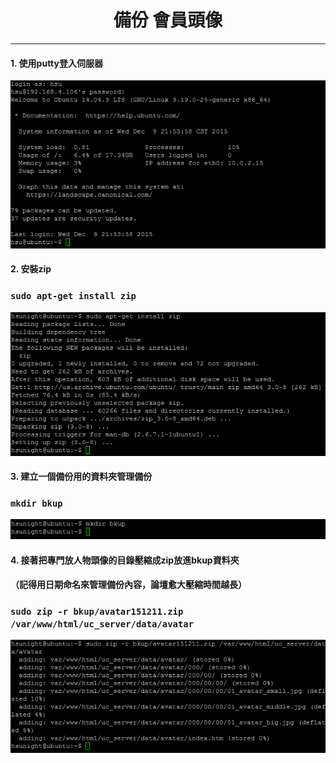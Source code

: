 # **<center>備份 會員頭像</center>**

---

#### 1. 使用putty登入伺服器
![](../img/inst_part1/part1_4.png)

#### 2. 安裝zip
### ```sudo apt-get install zip```
![](../img/bkup_part2/part2_1.png)

#### 3. 建立一個備份用的資料夾管理備份
### ```mkdir bkup```
![](../img/bkup_part2/part2_2.png)

#### 4. 接著把專門放人物頭像的目錄壓縮成zip放進bkup資料夾
#### （記得用日期命名來管理備份內容，論壇愈大壓縮時間越長）
### ```sudo zip -r bkup/avatar151211.zip /var/www/html/uc_server/data/avatar```
![](../img/bkup_part2/part2_3.png)